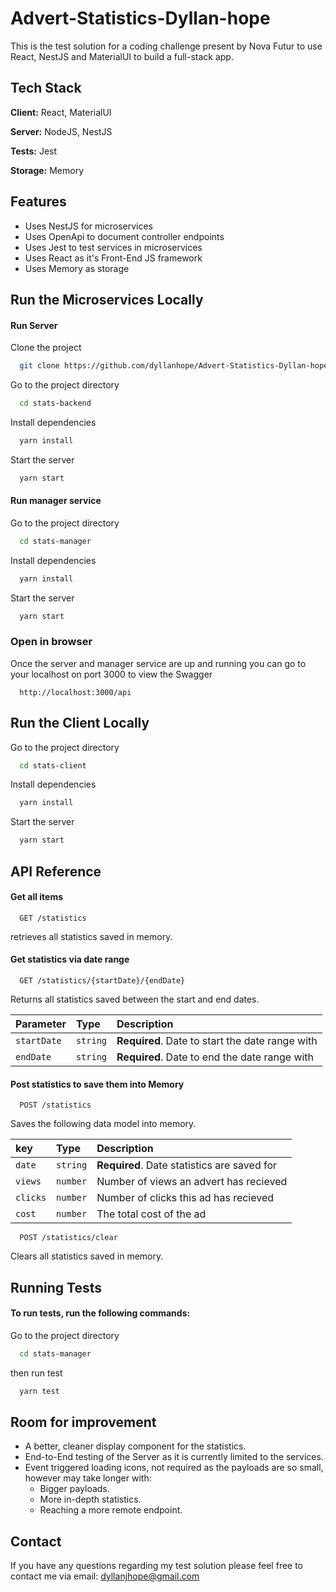 
# Advert-Statistics-Dyllan-hope

This is the test solution for a coding challenge present by Nova Futur to use React, NestJS and MaterialUI to build a full-stack app.


## Tech Stack

**Client:** React, MaterialUI

**Server:** NodeJS, NestJS

**Tests:** Jest

**Storage:** Memory


## Features

- Uses NestJS for microservices
- Uses OpenApi to document controller endpoints
- Uses Jest to test services in microservices
- Uses React as it's Front-End JS framework
- Uses Memory as storage


## Run the Microservices Locally
#### Run Server
Clone the project

```bash
  git clone https://github.com/dyllanhope/Advert-Statistics-Dyllan-hope.git
```

Go to the project directory

```bash
  cd stats-backend
```

Install dependencies

```bash
  yarn install
```

Start the server

```bash
  yarn start
```
#### Run manager service

Go to the project directory

```bash
  cd stats-manager
```

Install dependencies

```bash
  yarn install
```

Start the server

```bash
  yarn start
```

### Open in browser
Once the server and manager service are up and running you can go to your localhost on port 3000 to view the Swagger
```
  http://localhost:3000/api
```

## Run the Client Locally
Go to the project directory

```bash
  cd stats-client
```

Install dependencies

```bash
  yarn install
```

Start the server

```bash
  yarn start
```


## API Reference

#### Get all items

```http
  GET /statistics
```
retrieves all statistics saved in memory.
#### Get statistics via date range

```http
  GET /statistics/{startDate}/{endDate}
```
Returns all statistics saved between the start and end dates.

| Parameter  | Type      | Description                                      |
| :--------- | :-------- | :----------------------------------------------- |
| `startDate`| `string`  | **Required**. Date to start the date range with |
| `endDate`  | `string`  | **Required**. Date to end the date range with   |

#### Post statistics to save them into Memory

```http
  POST /statistics
```
Saves the following data model into memory.

| key        | Type     | Description                                 |
| :--------- | :------- | :------------------------------------------ |
| `date`     | `string` | **Required**. Date statistics are saved for |
| `views`    | `number` | Number of views an advert has recieved      |
| `clicks`   | `number` | Number of clicks this ad has recieved       |
| `cost`     | `number` | The total cost of the ad                    |

```http
  POST /statistics/clear
```
Clears all statistics saved in memory.



## Running Tests

#### To run tests, run the following commands:

Go to the project directory

```bash
  cd stats-manager
```
then run test
```bash
  yarn test
```


## Room for improvement
* A better, cleaner display component for the statistics.
* End-to-End testing of the Server as it is currently limited to the services.
* Event triggered loading icons, not required as the payloads are so small, however may take longer with:
    * Bigger payloads.
    * More in-depth statistics.
    * Reaching a more remote endpoint.




## Contact

If you have any questions regarding my test solution please feel free to contact me via email: dyllanjhope@gmail.com


